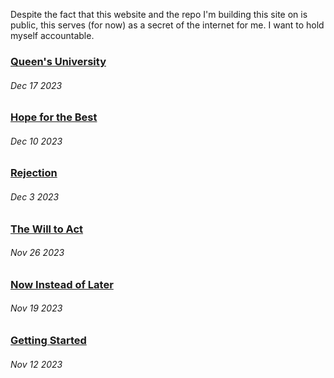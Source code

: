 Despite the fact that this website and the repo I'm building this site on is public, this serves (for now) as a secret of the internet for me. I want to hold myself accountable.

### [Queen's University](blogs/2023-12-17.md)
###### Dec 17 2023

### [Hope for the Best](blogs/2023-12-10.md)
###### Dec 10 2023

### [Rejection](blogs/2023-12-03.md)
###### Dec 3 2023

### [The Will to Act](blogs/2023-11-26.md)
###### Nov 26 2023

### [Now Instead of Later](blogs/2023-11-19.md)
###### Nov 19 2023

### [Getting Started](blogs/2023-11-12.md)
###### Nov 12 2023
